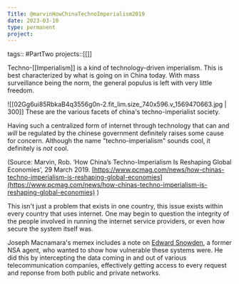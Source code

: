 ```yaml
---
Title: @marvinHowChinaTechnoImperialism2019
date: 2023-03-10
type: permanent
project:
---
```


tags::  #PartTwo 
projects::[[]]


Techno-[[Imperialism]] is a kind of technology-driven imperialism. This is best characterized by what is going on in China today. With mass surveillance being the norm, the general populus is left with very little freedom. 

![[02Gg6ui85RbkaB4q3556g0n-2.fit_lim.size_740x596.v_1569470663.jpg | 300]]
These are the various facets of china's techno-imperialist society.

Having such a centralized form of internet through technology that can and *will* be regulated by the chinese government definitely raises some cause for concern. Although the name "techno-imperialism" sounds cool, it definitely is *not* cool.

(Source: Marvin, Rob. ‘How China’s Techno-Imperialism Is Reshaping Global Economies’, 29 March 2019. [https://www.pcmag.com/news/how-chinas-techno-imperialism-is-reshaping-global-economies](https://www.pcmag.com/news/how-chinas-techno-imperialism-is-reshaping-global-economies) )

This isn't just a problem that exists in one country, this issue exists within every country that uses internet. One may begin to question the integrity of the people involved in running the internet service providers, or even how secure the system itself was.

Joseph Macnamara's memex includes a note on [Edward Snowden](https://jmcn99.github.io/hist1900-memex/source_notes/%40snowdenPermanentRecord2020/), a former NSA agent, who wanted to show how vulnerable these systems were. He did this by intercepting the data coming in and out of various telecommunication companies, effectively getting access to every request and reponse from both public and private networks. 
